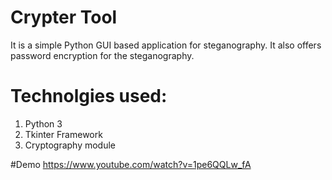 # Crypter Tool

It is a simple Python GUI based application for steganography. It also offers password encryption for the steganography.

# Technolgies used:
1. Python 3
2. Tkinter Framework
3. Cryptography module


#Demo 
https://www.youtube.com/watch?v=1pe6QQLw_fA
